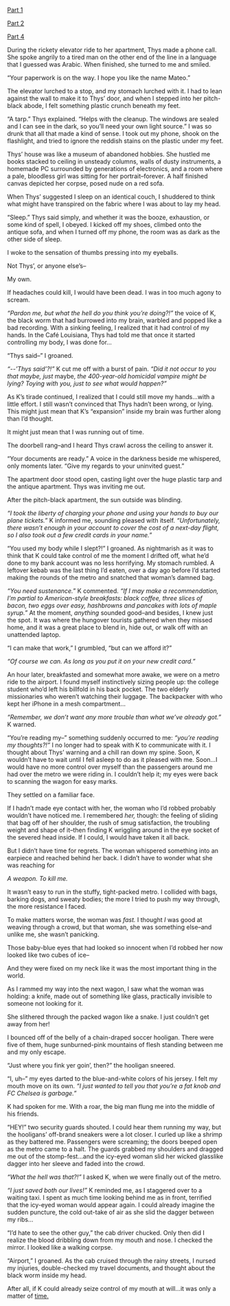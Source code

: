 [Part 1](https://www.reddit.com/r/nosleep/comments/x5vxq3/i_stole_a_purse_part_1/)

[Part 2](https://www.reddit.com/r/nosleep/comments/x6ptk0/i_stole_a_purse_now_im_running_for_my_life_part_2/)

[Part 4](https://www.reddit.com/r/nosleep/comments/x91qfi/i_stole_a_purse_what_i_found_inside_is_taking_me/)

During the rickety elevator ride to her apartment, Thys made a phone call. She spoke angrily to a tired man on the other end of the line in a language that I guessed was Arabic. When finished, she turned to me and smiled.

“Your paperwork is on the way. I hope you like the name Mateo.”

The elevator lurched to a stop, and my stomach lurched with it. I had to lean against the wall to make it to Thys’ door, and when I stepped into her pitch-black abode, I felt something plastic crunch beneath my feet.

“A tarp.” Thys explained. “Helps with the cleanup. The windows are sealed and I can see in the dark, so you’ll need your own light source.” I was so drunk that all that made a kind of sense. I took out my phone, shook on the flashlight, and tried to ignore the reddish stains on the plastic under my feet.

Thys’ house was like a museum of abandoned hobbies. She hustled me books stacked to ceiling in unsteady columns, walls of dusty instruments, a homemade PC surrounded by generations of electronics, and a room where a pale, bloodless girl was sitting for her portrait–forever. A half finished canvas depicted her corpse, posed nude on a red sofa.

When Thys’ suggested I sleep on an identical couch, I shuddered to think what might have transpired on the fabric where I was about to lay my head.

“Sleep.” Thys said simply, and whether it was the booze, exhaustion, or some kind of spell, I obeyed. I kicked off my shoes, climbed onto the antique sofa, and when I turned off my phone, the room was as dark as the other side of sleep.

I woke to the sensation of thumbs pressing into my eyeballs.

Not Thys’, or anyone else’s–

My own.

If headaches could kill, I would have been dead. I was in too much agony to scream.

*“Pardon me, but what the hell do you think you’re doing?!”*  the voice of K, the black worm that had burrowed into my brain, warbled and popped like a bad recording. With a sinking feeling, I realized that it had control of my hands. In the Café Louisiana, Thys had told me that once it started controlling my body, I was done for…

“Thys said–” I groaned.

*“--’Thys said’?!”* K cut me off with a burst of pain. *“Did it not occur to you that maybe, just* maybe, *the 400-year-old homicidal vampire might be lying? Toying with you, just to see what would happen?”*

As K’s tirade continued, I realized that I could still move my hands…with a little effort. I still wasn’t convinced that Thys hadn’t been wrong, or lying. This might just mean that K’s “expansion” inside my brain was further along than I’d thought.

It might just mean that I was running out of time.

The doorbell rang–and I heard Thys crawl across the ceiling to answer it.

“Your documents are ready.” A voice in the darkness beside me whispered, only moments later. “Give my regards to your uninvited guest.”

The apartment door stood open, casting light over the huge plastic tarp and the antique apartment. Thys was inviting me out.

After the pitch-black apartment, the sun outside was blinding.

*“I took the liberty of charging your phone and using your hands to buy our plane tickets.”* K informed me, sounding pleased with itself. *“Unfortunately, there wasn’t enough in your account to cover the cost of a next-day flight, so I also took out a few credit cards in your name.”*

“You used my body while I slept?!” I groaned. As nightmarish as it was to think that K could take control of me the moment I drifted off, what he’d done to my bank account was no less horrifying. My stomach rumbled. A leftover kebab was the last thing I’d eaten, over a day ago before I’d started making the rounds of the metro and snatched that woman’s damned bag.

*“You need sustenance.*” K commented. *“If I may make a recommendation, I’m partial to American-style breakfasts: black coffee, three slices of bacon, two eggs over easy, hashbrowns and pancakes with lots of maple syrup.”* At the moment, *anything* sounded good–and besides, I knew just the spot. It was where the hungover tourists gathered when they missed home, and it was a great place to blend in, hide out, or walk off with an unattended laptop.

“I can make that work,” I grumbled, “but can we afford it?”

*“Of course we can. As long as you put it on your new credit card.”*

An hour later, breakfasted and somewhat more awake, we were on a metro ride to the airport. I found myself instinctively sizing people up: the college student who’d left his billfold in his back pocket. The two elderly missionaries who weren’t watching their luggage. The backpacker with who kept her iPhone in a mesh compartment…

*“Remember, we don’t want any more trouble than what we’ve already got.”* K warned.

“You’re reading my–” something suddenly occurred to me: *“you’re reading my thoughts?!”* I no longer had to speak with K to communicate with it. I thought about Thys’ warning and a chill ran down my spine. Soon, K wouldn’t have to wait until I fell asleep to do as it pleased with me. Soon…I would have no more control over myself than the passengers around me had over the metro we were riding in. I couldn’t help it; my eyes were back to scanning the wagon for easy marks.

They settled on a familiar face.

If I hadn’t made eye contact with her, the woman who I’d robbed probably wouldn’t have noticed me. I remembered *her,* though: the feeling of sliding that bag off of her shoulder, the rush of smug satisfaction, the troubling weight and shape of it–then finding K wriggling around in the eye socket of the severed head inside. If I could, I would have taken it all back.

But I didn’t have time for regrets. The woman whispered something into an earpiece and reached behind her back. I didn’t have to wonder what she was reaching for

*A weapon. To kill me.*

It wasn’t easy to run in the stuffy, tight-packed metro. I collided with bags, barking dogs, and sweaty bodies; the more I tried to push my way through, the more resistance I faced.

To make matters worse, the woman was *fast.* I thought *I* was good at weaving through a crowd, but that woman, she was something else–and unlike me, she wasn’t panicking.

Those baby-blue eyes that had looked so innocent when I’d robbed her now looked like two cubes of ice–

And they were fixed on my neck like it was the most important thing in the world.

As I rammed my way into the next wagon, I saw what the woman was holding: a knife, made out of something like glass, practically invisible to someone not looking for it.

She slithered through the packed wagon like a snake. I just couldn’t get away from her!

I bounced off of the belly of a chain-draped soccer hooligan. There were five of them, huge sunburned-pink mountains of flesh standing between me and my only escape.

“Just where you fink yer goin’, then?” the hooligan sneered.

“I, uh–” my eyes darted to the blue-and-white colors of his jersey. I felt my mouth move on its own. *“I just wanted to tell you that you’re a fat knob and FC Chelsea is garbage.”*

K had spoken for me. With a roar, the big man flung me into the middle of his friends.

“HEY!” two security guards shouted. I could hear them running my way, but the hooligans’ off-brand sneakers were a lot closer. I curled up like a shrimp as they battered me. Passengers were screaming; the doors beeped open as the metro came to a halt. The guards grabbed my shoulders and dragged me out of the stomp-fest…and the icy-eyed woman slid her wicked glasslike dagger into her sleeve and faded into the crowd.

*“What the hell was that?!”* I asked K, when we were finally out of the metro.

*“I just saved both our lives!”* K reminded me, as I staggered over to a waiting taxi. I spent as much time looking behind me as in front, terrified that the icy-eyed woman would appear again. I could already imagine the sudden puncture, the cold out-take of air as she slid the dagger between my ribs…

“I’d hate to see the other guy,” the cab driver chucked. Only then did I realize the blood dribbling down from my mouth and nose. I checked the mirror. I looked like a walking corpse.

“Airport,” I groaned. As the cab cruised through the rainy streets, I nursed my injuries, double-checked my travel documents, and thought about the black worm inside my head.

After all, if K could already seize control of my mouth at will…it was only a matter of [time.](https://www.reddit.com/r/beardify/comments/x843og/you_choose_the_story_what_is_the_pickpockets_next/)